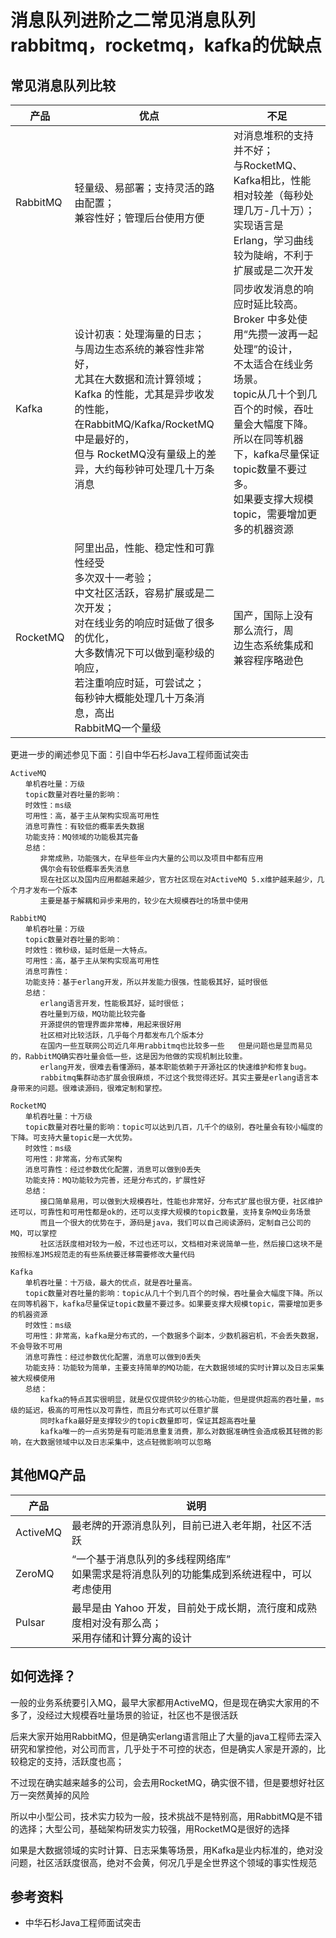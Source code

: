 # 消息队列进阶之二常见消息队列rabbitmq，rocketmq，kafka的优缺点



## 常见消息队列比较

| 产品     | 优点                                                         | 不足                                                         |
| -------- | ------------------------------------------------------------ | ------------------------------------------------------------ |
| RabbitMQ | 轻量级、易部署；支持灵活的路由配置；<br/>兼容性好；管理后台使用方便 | 对消息堆积的支持并不好；<br/>与RocketMQ、Kafka相比，性能相对较差（每秒处理几万-几十万）；<br/>实现语言是Erlang，学习曲线较为陡峭，不利于扩展或是二次开发 |
| Kafka    | 设计初衷：处理海量的日志；<br/>与周边生态系统的兼容性非常好，<br/>尤其在大数据和流计算领域；<br/>Kafka 的性能，尤其是异步收发的性能，<br/>在RabbitMQ/Kafka/RocketMQ中是最好的，<br/>但与 RocketMQ没有量级上的差异，大约每秒钟可处理几十万条消息 | 同步收发消息的响应时延比较高。<br/>Broker 中多处使用“先攒一波再一起处理”的设计，<br/>不太适合在线业务场景。<br/>topic从几十个到几百个的时候，吞吐量会大幅度下降。<br/>所以在同等机器下，kafka尽量保证topic数量不要过多。<br/>如果要支撑大规模topic，需要增加更多的机器资源 |
| RocketMQ | 阿里出品，性能、稳定性和可靠性经受<br/>多次双十一考验；<br/>中文社区活跃，容易扩展或是二次开发；<br/>对在线业务的响应时延做了很多的优化，<br/>大多数情况下可以做到毫秒级的响应，<br/>若注重响应时延，可尝试之；<br/>每秒钟大概能处理几十万条消息，高出<br/>RabbitMQ一个量级 | 国产，国际上没有那么流行，周<br/>边生态系统集成和兼容程序略逊色 |

更进一步的阐述参见下面：引自中华石杉Java工程师面试突击

```text
ActiveMQ
　　单机吞吐量：万级
　　topic数量对吞吐量的影响：
　　时效性：ms级
　　可用性：高，基于主从架构实现高可用性
　　消息可靠性：有较低的概率丢失数据
　　功能支持：MQ领域的功能极其完备
　　总结：
　　　　非常成熟，功能强大，在早些年业内大量的公司以及项目中都有应用  
　　　　偶尔会有较低概率丢失消息  
　　　　现在社区以及国内应用都越来越少，官方社区现在对ActiveMQ 5.x维护越来越少，几个月才发布一个版本   
　　　　主要是基于解耦和异步来用的，较少在大规模吞吐的场景中使用

RabbitMQ
　　单机吞吐量：万级
　　topic数量对吞吐量的影响：
　　时效性：微秒级，延时低是一大特点。
　　可用性：高，基于主从架构实现高可用性
　　消息可靠性：
　　功能支持：基于erlang开发，所以并发能力很强，性能极其好，延时很低
　　总结：　　
　　　　erlang语言开发，性能极其好，延时很低；  
　　　　吞吐量到万级，MQ功能比较完备  
　　　　开源提供的管理界面非常棒，用起来很好用  
　　　　社区相对比较活跃，几乎每个月都发布几个版本分  
　　　　在国内一些互联网公司近几年用rabbitmq也比较多一些   但是问题也是显而易见的，RabbitMQ确实吞吐量会低一些，这是因为他做的实现机制比较重。  
　　　　erlang开发，很难去看懂源码，基本职能依赖于开源社区的快速维护和修复bug。  
　　　　rabbitmq集群动态扩展会很麻烦，不过这个我觉得还好。其实主要是erlang语言本身带来的问题。很难读源码，很难定制和掌控。

RocketMQ
　　单机吞吐量：十万级
　　topic数量对吞吐量的影响：topic可以达到几百，几千个的级别，吞吐量会有较小幅度的下降。可支持大量topic是一大优势。
　　时效性：ms级
　　可用性：非常高，分布式架构
　　消息可靠性：经过参数优化配置，消息可以做到0丢失
　　功能支持：MQ功能较为完善，还是分布式的，扩展性好
　　总结：
　　　　接口简单易用，可以做到大规模吞吐，性能也非常好，分布式扩展也很方便，社区维护还可以，可靠性和可用性都是ok的，还可以支撑大规模的topic数量，支持复杂MQ业务场景  
　　　　而且一个很大的优势在于，源码是java，我们可以自己阅读源码，定制自己公司的MQ，可以掌控  
　　　　社区活跃度相对较为一般，不过也还可以，文档相对来说简单一些，然后接口这块不是按照标准JMS规范走的有些系统要迁移需要修改大量代码  

Kafka
　　单机吞吐量：十万级，最大的优点，就是吞吐量高。
　　topic数量对吞吐量的影响：topic从几十个到几百个的时候，吞吐量会大幅度下降。所以在同等机器下，kafka尽量保证topic数量不要过多。如果要支撑大规模topic，需要增加更多的机器资源
　　时效性：ms级
　　可用性：非常高，kafka是分布式的，一个数据多个副本，少数机器宕机，不会丢失数据，不会导致不可用
　　消息可靠性：经过参数优化配置，消息可以做到0丢失
　　功能支持：功能较为简单，主要支持简单的MQ功能，在大数据领域的实时计算以及日志采集被大规模使用
　　总结：
　　　　kafka的特点其实很明显，就是仅仅提供较少的核心功能，但是提供超高的吞吐量，ms级的延迟，极高的可用性以及可靠性，而且分布式可以任意扩展  
　　　　同时kafka最好是支撑较少的topic数量即可，保证其超高吞吐量  
　　　　kafka唯一的一点劣势是有可能消息重复消费，那么对数据准确性会造成极其轻微的影响，在大数据领域中以及日志采集中，这点轻微影响可以忽略
```



## 其他MQ产品

| 产品     | 说明                                                           |
| ------------------------------------------------------------ | ------------------------------------------------------------ |
| ActiveMQ | 最老牌的开源消息队列，目前已进入老年期，社区不活跃 |
| ZeroMQ   | “一个基于消息队列的多线程网络库”<br/>如果需求是将消息队列的功能集成到系统进程中，可以考虑使用 |
| Pulsar   | 最早是由 Yahoo 开发，目前处于成长期，流行度和成熟度相对没有那么高；<br/>采用存储和计算分离的设计 |



## 如何选择？

一般的业务系统要引入MQ，最早大家都用ActiveMQ，但是现在确实大家用的不多了，没经过大规模吞吐量场景的验证，社区也不是很活跃

后来大家开始用RabbitMQ，但是确实erlang语言阻止了大量的java工程师去深入研究和掌控他，对公司而言，几乎处于不可控的状态，但是确实人家是开源的，比较稳定的支持，活跃度也高；

不过现在确实越来越多的公司，会去用RocketMQ，确实很不错，但是要想好社区万一突然黄掉的风险

 所以中小型公司，技术实力较为一般，技术挑战不是特别高，用RabbitMQ是不错的选择；大型公司，基础架构研发实力较强，用RocketMQ是很好的选择

 如果是大数据领域的实时计算、日志采集等场景，用Kafka是业内标准的，绝对没问题，社区活跃度很高，绝对不会黄，何况几乎是全世界这个领域的事实性规范

## 参考资料

- 中华石杉Java工程师面试突击